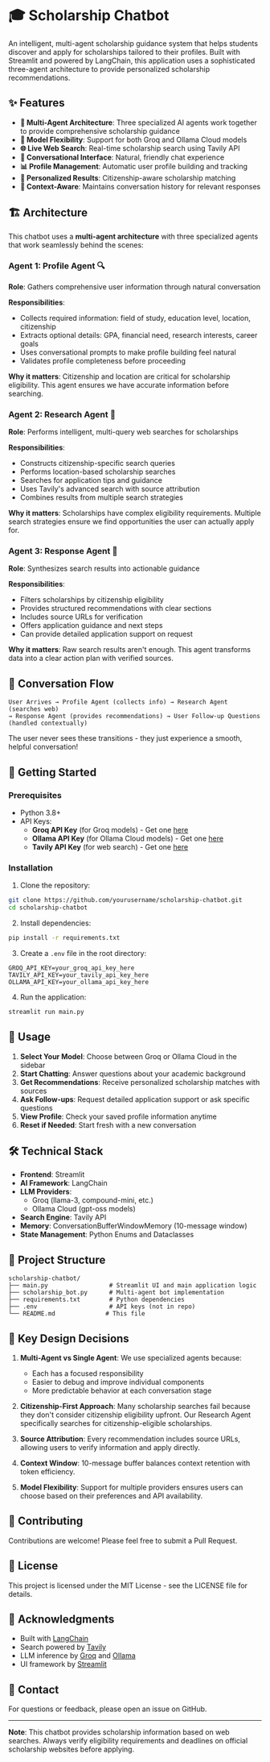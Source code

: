 # 🎓 Scholarship Chatbot

An intelligent, multi-agent scholarship guidance system that helps students discover and apply for scholarships tailored to their profiles. Built with Streamlit and powered by LangChain, this application uses a sophisticated three-agent architecture to provide personalized scholarship recommendations.

## ✨ Features

- **🤖 Multi-Agent Architecture**: Three specialized AI agents work together to provide comprehensive scholarship guidance
- **🔄 Model Flexibility**: Support for both Groq and Ollama Cloud models
- **🌐 Live Web Search**: Real-time scholarship search using Tavily API
- **💬 Conversational Interface**: Natural, friendly chat experience
- **📊 Profile Management**: Automatic user profile building and tracking
- **🎯 Personalized Results**: Citizenship-aware scholarship matching
- **📝 Context-Aware**: Maintains conversation history for relevant responses

## 🏗️ Architecture

This chatbot uses a **multi-agent architecture** with three specialized agents that work seamlessly behind the scenes:

### Agent 1: Profile Agent 🔍
**Role**: Gathers comprehensive user information through natural conversation

**Responsibilities**:
- Collects required information: field of study, education level, location, citizenship
- Extracts optional details: GPA, financial need, research interests, career goals
- Uses conversational prompts to make profile building feel natural
- Validates profile completeness before proceeding

**Why it matters**: Citizenship and location are critical for scholarship eligibility. This agent ensures we have accurate information before searching.

### Agent 2: Research Agent 🔎
**Role**: Performs intelligent, multi-query web searches for scholarships

**Responsibilities**:
- Constructs citizenship-specific search queries
- Performs location-based scholarship searches
- Searches for application tips and guidance
- Uses Tavily's advanced search with source attribution
- Combines results from multiple search strategies

**Why it matters**: Scholarships have complex eligibility requirements. Multiple search strategies ensure we find opportunities the user can actually apply for.

### Agent 3: Response Agent 💬
**Role**: Synthesizes search results into actionable guidance

**Responsibilities**:
- Filters scholarships by citizenship eligibility
- Provides structured recommendations with clear sections
- Includes source URLs for verification
- Offers application guidance and next steps
- Can provide detailed application support on request

**Why it matters**: Raw search results aren't enough. This agent transforms data into a clear action plan with verified sources.

## 🔄 Conversation Flow

```
User Arrives → Profile Agent (collects info) → Research Agent (searches web)
→ Response Agent (provides recommendations) → User Follow-up Questions (handled contextually)
```

The user never sees these transitions - they just experience a smooth, helpful conversation!

## 🚀 Getting Started

### Prerequisites

- Python 3.8+
- API Keys:
  - **Groq API Key** (for Groq models) - Get one [here](https://console.groq.com/keys)
  - **Ollama API Key** (for Ollama Cloud models) - Get one [here](https://ollama.com)
  - **Tavily API Key** (for web search) - Get one [here](https://tavily.com)

### Installation

1. Clone the repository:
```bash
git clone https://github.com/yourusername/scholarship-chatbot.git
cd scholarship-chatbot
```

2. Install dependencies:
```bash
pip install -r requirements.txt
```

3. Create a `.env` file in the root directory:
```env
GROQ_API_KEY=your_groq_api_key_here
TAVILY_API_KEY=your_tavily_api_key_here
OLLAMA_API_KEY=your_ollama_api_key_here
```

4. Run the application:
```bash
streamlit run main.py
```

## 📖 Usage

1. **Select Your Model**: Choose between Groq or Ollama Cloud in the sidebar
2. **Start Chatting**: Answer questions about your academic background
3. **Get Recommendations**: Receive personalized scholarship matches with sources
4. **Ask Follow-ups**: Request detailed application support or ask specific questions
5. **View Profile**: Check your saved profile information anytime
6. **Reset if Needed**: Start fresh with a new conversation

## 🛠️ Technical Stack

- **Frontend**: Streamlit
- **AI Framework**: LangChain
- **LLM Providers**:
  - Groq (llama-3, compound-mini, etc.)
  - Ollama Cloud (gpt-oss models)
- **Search Engine**: Tavily API
- **Memory**: ConversationBufferWindowMemory (10-message window)
- **State Management**: Python Enums and Dataclasses

## 📁 Project Structure

```
scholarship-chatbot/
├── main.py                 # Streamlit UI and main application logic
├── scholarship_bot.py      # Multi-agent bot implementation
├── requirements.txt        # Python dependencies
├── .env                    # API keys (not in repo)
└── README.md              # This file
```

## 🔑 Key Design Decisions

1. **Multi-Agent vs Single Agent**: We use specialized agents because:
   - Each has a focused responsibility
   - Easier to debug and improve individual components
   - More predictable behavior at each conversation stage

2. **Citizenship-First Approach**: Many scholarship searches fail because they don't consider citizenship eligibility upfront. Our Research Agent specifically searches for citizenship-eligible scholarships.

3. **Source Attribution**: Every recommendation includes source URLs, allowing users to verify information and apply directly.

4. **Context Window**: 10-message buffer balances context retention with token efficiency.

5. **Model Flexibility**: Support for multiple providers ensures users can choose based on their preferences and API availability.

## 🤝 Contributing

Contributions are welcome! Please feel free to submit a Pull Request.

## 📄 License

This project is licensed under the MIT License - see the LICENSE file for details.

## 🙏 Acknowledgments

- Built with [LangChain](https://python.langchain.com/)
- Search powered by [Tavily](https://tavily.com)
- LLM inference by [Groq](https://groq.com) and [Ollama](https://ollama.com)
- UI framework by [Streamlit](https://streamlit.io)

## 📧 Contact

For questions or feedback, please open an issue on GitHub.

---

**Note**: This chatbot provides scholarship information based on web searches. Always verify eligibility requirements and deadlines on official scholarship websites before applying.
